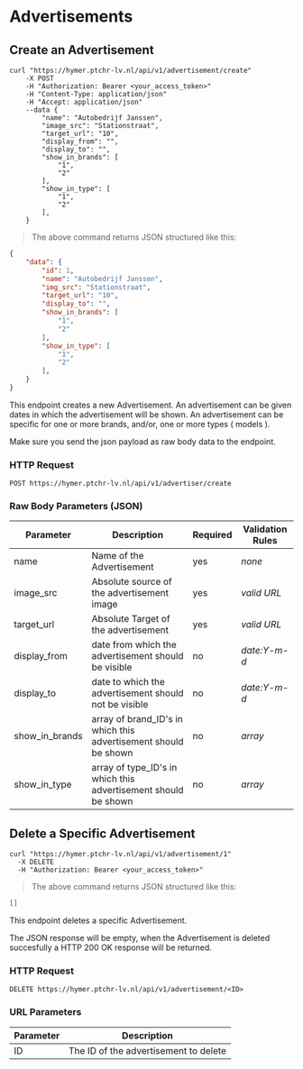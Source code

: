 # Advertisements

## Create an Advertisement


```shell
curl "https://hymer.ptchr-lv.nl/api/v1/advertisement/create"
    -X POST
    -H "Authorization: Bearer <your_access_token>"
    -H "Content-Type: application/json"
    -H "Accept: application/json"
    --data {
        "name": "Autobedrijf Janssen",
        "image_src": "Stationstraat",
        "target_url": "10",
        "display_from": "",
        "display_to": "",
        "show_in_brands": [
        	"1",
        	"2"
        ],
        "show_in_type": [
        	"1",
        	"2"
        ],        
    }
```

> The above command returns JSON structured like this:

```json
{
    "data": {
        "id": 1,
        "name": "Autobedrijf Janssen",
        "img_src": "Stationstraat",
        "target_url": "10",
        "display_to": "",
        "show_in_brands": [
        	"1",
        	"2"
        ],
        "show_in_type": [
        	"1",
        	"2"
        ],   
    }
}
```
This endpoint creates a new Advertisement. An advertisement can be given dates in which the advertisement will be shown.
An advertisement can be specific for one or more brands, and/or, one or more types ( models ).

<aside class="warning">Make sure you send the json payload as raw body data to the endpoint.</aside>

### HTTP Request

`POST https://hymer.ptchr-lv.nl/api/v1/advertiser/create`

### Raw Body Parameters (JSON)

Parameter | Description | Required | Validation Rules
--------- | ----------- | -------- | ----------------
name | Name of the Advertisement | yes | *none*
image_src | Absolute source of the advertisement image | yes | *valid URL*
target_url | Absolute Target of the advertisement | yes | *valid URL*
display_from | date from which the advertisement should be visible | no | *date:Y-m-d*
display_to | date to which the advertisement should not be visible | no | *date:Y-m-d*
show_in_brands | array of brand_ID's in which this advertisement should be shown | no | *array*
show_in_type | array of type_ID's in which this advertisement should be shown | no | *array*

## Delete a Specific Advertisement

```shell
curl "https://hymer.ptchr-lv.nl/api/v1/advertisement/1"
  -X DELETE
  -H "Authorization: Bearer <your_access_token>"
```

> The above command returns JSON structured like this:

```json
[]
```

This endpoint deletes a specific Advertisement.

<aside class="warning">The JSON response will be empty, when the Advertisement is deleted succesfully a HTTP 200 OK response will be returned.</aside>

### HTTP Request

`DELETE https://hymer.ptchr-lv.nl/api/v1/advertisement/<ID>`

### URL Parameters

Parameter | Description
--------- | -----------
ID | The ID of the advertisement to delete